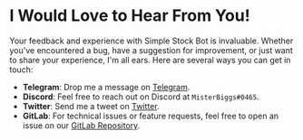 # I Would Love to Hear From You!

Your feedback and experience with Simple Stock Bot is invaluable. Whether you've encountered a bug, have a suggestion for improvement, or just want to share your experience, I'm all ears. Here are several ways you can get in touch:

- **Telegram**: Drop me a message on [Telegram](https://t.me/MisterBiggs).
- **Discord**: Feel free to reach out on Discord at `MisterBiggs#0465`.
- **Twitter**: Send me a tweet on [Twitter](https://twitter.com/AnsonBiggs).
- **GitLab**: For technical issues or feature requests, feel free to open an issue on our [GitLab Repository](https://gitlab.com/simple-stock-bots/simple-stock-bot).
